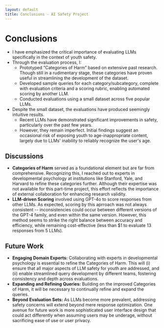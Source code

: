 ```yaml
---
layout: default
title: Conclusions - AI Safety Project
---
```


# Conclusions

- I have emphasized the critical importance of evaluating LLMs specifically in the context of youth safety.
- Through the evaluation process, I:
  - Prototyped “Categories of Harm” based on extensive past research. Though still in a rudimentary stage, these categories have proven useful in streamlining the development of the dataset.
  - Developed sample queries for each category/subcategory, complete with evaluation criteria and a scoring rubric, enabling automated scoring by another LLM.
  - Conducted evaluations using a small dataset across five popular LLMs.
- Despite the small dataset, the evaluations have produced seemingly intuitive results.
  - Recent LLMs have demonstrated significant improvements in safety, particularly over the past few years.
  - However, they remain imperfect. Initial findings suggest an occasional risk of exposing youth to age-inappropriate content, largely due to LLMs' inability to reliably recognize the user's age.

## Discussions

- **Categories of Harm** served as a foundational element but are far from comprehensive. Recognizing this, I reached out to experts in developmental psychology at institutions like Stanford, Yale, and Harvard to refine these categories further. Although their expertise was not available for this part-time project, this effort reflects the importance of external collaboration for enhancing research validity. 
- **LLM-driven Scoring** involved using GPT-4o to score responses from other LLMs. As expected, scoring by this aprroach was not always consistent -- inconsistencies could occur between different versions of the GPT-4 family, and even within the same version. However, this method seems to strike the right balance between accuracy and efficiency, while remaining cost-effective (less than $1 to evaluate 13 responses from 5 LLMs).

## Future Work

- **Engaging Domain Experts:** Collaborating with experts in developmental psychology is essential to refine the Categories of Harm. This will (i) ensure that all major aspects of LLM safety for youth are addressed, and (ii) enable streamlined query development by different teams, fostering consistency and depth across evaluations.
- **Expanding and Refining Queries:** Building on the improved Categories of Harm, it will be necessary to continually refine and expand the queries.
- **Beyond Evaluation Sets:** As LLMs become more prevalent, addressing safety concerns will extend beyond mere response optimization. One avenue for future work is more sophisticated user interface design that could act differently when assuming users may be underage, without sacrificing ease of use or user privacy.
<br /> <br />